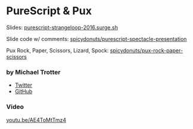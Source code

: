 # PureScript & Pux

Slides: [purescript-strangeloop-2016.surge.sh](https://purescript-strangeloop-2016.surge.sh)

Slide code w/ comments: [spicydonuts/purescript-spectacle-presentation](https://github.com/spicydonuts/purescript-spectacle-presentation)

Pux Rock, Paper, Scissors, Lizard, Spock: [spicydonuts/pux-rock-paper-scissors](https://github.com/spicydonuts/pux-rock-paper-scissors)


### by Michael Trotter

* [Twitter](https://twitter.com/t_spicydonuts)
* [GitHub](https://github.com/spicydonuts)


### Video

[youtu.be/AE4ToMtTmz4](https://youtu.be/AE4ToMtTmz4)
